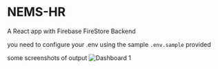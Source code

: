 # NEMS-HR
A React app with Firebase FireStore Backend

you need to configure your .env using the sample `.env.sample` provided

some screenshots of output
![Dashboard 1](https://pasteboard.co/KeYZ0mF.png)
